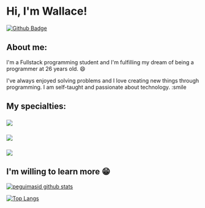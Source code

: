 
# Hi, I'm Wallace!

[![Github Badge](https://img.shields.io/badge/-Github-000?style=flat-square&logo=Github&logoColor=white&link=https://github.com/wallacedevsantos)](https://github.com/wallacedevsantos)

## About me:

I'm a Fullstack programming student and I'm fulfilling my dream of being a programmer at 26 years old. :smile:

I've always enjoyed solving problems and I love creating new things through programming. I am self-taught and passionate about technology. :smile

## My specialties:

### <img src="https://img.shields.io/badge/-JavaScript-yellow"/>
### <img src="https://img.shields.io/badge/-HTML-blue"/>
### <img src="https://img.shields.io/badge/-CSS-green"/>

## I'm willing to learn more 😁

[![peguimasid github stats](https://github-readme-stats.vercel.app/api?username=wallacedevsantos&show_icons=true&title_color=fff&icon_color=7159c1&text_color=f8f8f2&bg_color=171c24&count_private=true)](https://github.com/wallacedevsantos)

[![Top Langs](https://github-readme-stats.vercel.app/api/top-langs/?username=wallacedevsantos&layout=compact&title_color=fff&text_color=f8f8f2&hide=java&bg_color=171c24)](https://github.com/wallacedevsantos)

